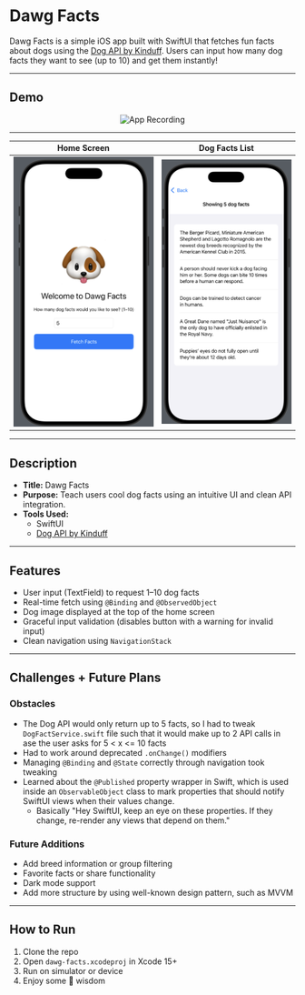 # Dawg Facts

Dawg Facts is a simple iOS app built with SwiftUI that fetches fun facts about dogs using the [Dog API by Kinduff](https://dogapi.dog). Users can input how many dog facts they want to see (up to 10) and get them instantly!

---

## Demo

<p align="center">
  <img src="assets/dawg_facts.gif" alt="App Recording" width="250">
</p>


---

| Home Screen                         | Dog Facts List                     |
|------------------------------------|------------------------------------|
| ![HomeView](assets/home.png)  | ![FactsView](assets/facts.png)|
---

## Description

- **Title:** Dawg Facts  
- **Purpose:** Teach users cool dog facts using an intuitive UI and clean API integration.  
- **Tools Used:**
  - SwiftUI
  - [Dog API by Kinduff](https://dogapi.dog)

---

## Features

- User input (TextField) to request 1–10 dog facts
- Real-time fetch using `@Binding` and `@ObservedObject`
- Dog image displayed at the top of the home screen
- Graceful input validation (disables button with a warning for invalid input)
- Clean navigation using `NavigationStack`

---

## Challenges + Future Plans

### Obstacles
- The Dog API would only return up to 5 facts, so I had to tweak `DogFactService.swift` file such that it would make up to 2 API calls in ase the user asks for 5 < x <= 10 facts
- Had to work around deprecated `.onChange()` modifiers
- Managing `@Binding` and `@State` correctly through navigation took tweaking
- Learned about the `@Published` property wrapper in Swift, which is used inside an `ObservableObject` class to mark properties that should notify SwiftUI views when their values change.
    * Basically "Hey SwiftUI, keep an eye on these properties. If they change, re-render any views that depend on them."

### Future Additions
- Add breed information or group filtering
- Favorite facts or share functionality
- Dark mode support
- Add more structure by using well-known design pattern, such as MVVM

---

## How to Run

1. Clone the repo
2. Open `dawg-facts.xcodeproj` in Xcode 15+
3. Run on simulator or device
4. Enjoy some 🐶 wisdom

